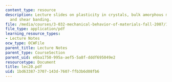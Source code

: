 ```yaml
---
content_type: resource
description: Lecture slides on plasticity in crystals, bulk amorphous metals, yielding,
  and shear banding.
file: /media/courses/3-032-mechanical-behavior-of-materials-fall-2007/1bd633873707143d7607ffb3b6d08fb6_lec20.pdf
file_type: application/pdf
learning_resource_types:
- Lecture Notes
ocw_type: OCWFile
parent_title: Lecture Notes
parent_type: CourseSection
parent_uid: e6ba1750-995a-aef5-5a8f-dddf695049e2
resourcetype: Document
title: lec20.pdf
uid: 1bd63387-3707-143d-7607-ffb3b6d08fb6
---
```

